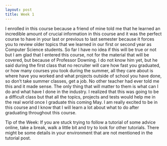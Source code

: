 ```yaml
---
layout: post
title: Week 1
---
```


I enrolled in this course because a friend of mine told me that he learned an incredible amount of crucial information in this course and it was the perfect course to have in your last or previous to last semester because it forces you to review older topics that we learned in our first or second year as Computer Science students. So far I have no idea if this will be true or not but I am glad that I entered this course, not for the material that will be covered, but because of Professor Downing. I do not know him yet, but he said during the first class that no recruiter will care how fast you graduated, or how many courses you took during the summer, all they care about is where have you worked and what projects outside of school you have done, so don’t take summer classes, get a job. No other teacher had ever told me this and it made sense. The only thing that will matter to them is what can I do and what have I done in the industry.
I realized that this was going to be a difficult class but that all the topics, projects and tests would help me in the real world once I graduate this coming May. I am really excited to be in this course and I know that I will learn a lot about what to do after graduating throughout this course. 

Tip of the Week: If you are stuck trying to follow a tutorial of some advice online, take a break, walk a little bit and try to look for other tutorials. There might be some details in your environment that are not mentioned in the tutorial post.
